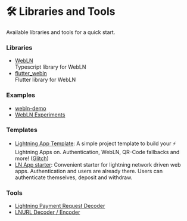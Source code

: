 # 🛠 Libraries and Tools

Available libraries and tools for a quick start.

### Libraries

* [WebLN](https://github.com/joule-labs/webln)\
  Typescript library for WebLN
* [flutter\_webln](https://github.com/aniketambore/flutter\_webln)\
  Flutter library for WebLN

### Examples

* [webln-demo](https://github.com/bumi/webln-demo)
* [WebLN Experiments](https://webln.twentyuno.net)

### Templates

* [Lightning App Template](https://github.com/reneaaron/lapp-template/): A simple project template to build your ⚡ Lightning Apps on. Authentication, WebLN, QR-Code fallbacks and more! ([Glitch](https://lightning-app-template.glitch.me/))
* [LN App starter](https://github.com/zerealschlauskwab/lnapp-starter): Convenient starter for lightning network driven web apps. Authentication and users are already there. Users can authenticate themselves, deposit and withdraw.

### Tools

* [Lightning Payment Request Decoder](https://lndecode.com/)
* [LNURL Decoder / Encoder](https://lnurl.fiatjaf.com/codec/)

###
